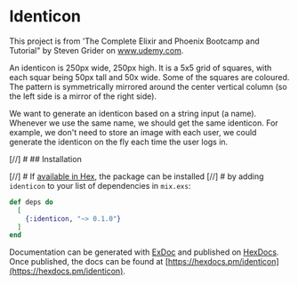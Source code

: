 # Identicon

This project is from 'The Complete Elixir and Phoenix Bootcamp and Tutorial" by Steven Grider on www.udemy.com.

An identicon is 250px wide, 250px high.  It is a 5x5 grid of squares, with each squar being 50px tall and 50x wide.
Some of the squares are coloured.
The pattern is symmetrically mirrored around the center vertical column (so the left side is a mirror of the right side).

We want to generate an identicon based on a string input (a name).  Whenever we use the same name, we should
get the same identicon.   For example, we don't need to store an image with each user, we could generate the identicon on the fly each time the user logs in.

[//] # ## Installation

[//] # If [available in Hex](https://hex.pm/docs/publish), the package can be installed
[//] # by adding `identicon` to your list of dependencies in `mix.exs`:

```elixir
def deps do
  [
    {:identicon, "~> 0.1.0"}
  ]
end
```

Documentation can be generated with [ExDoc](https://github.com/elixir-lang/ex_doc)
and published on [HexDocs](https://hexdocs.pm). Once published, the docs can
be found at [https://hexdocs.pm/identicon](https://hexdocs.pm/identicon).

